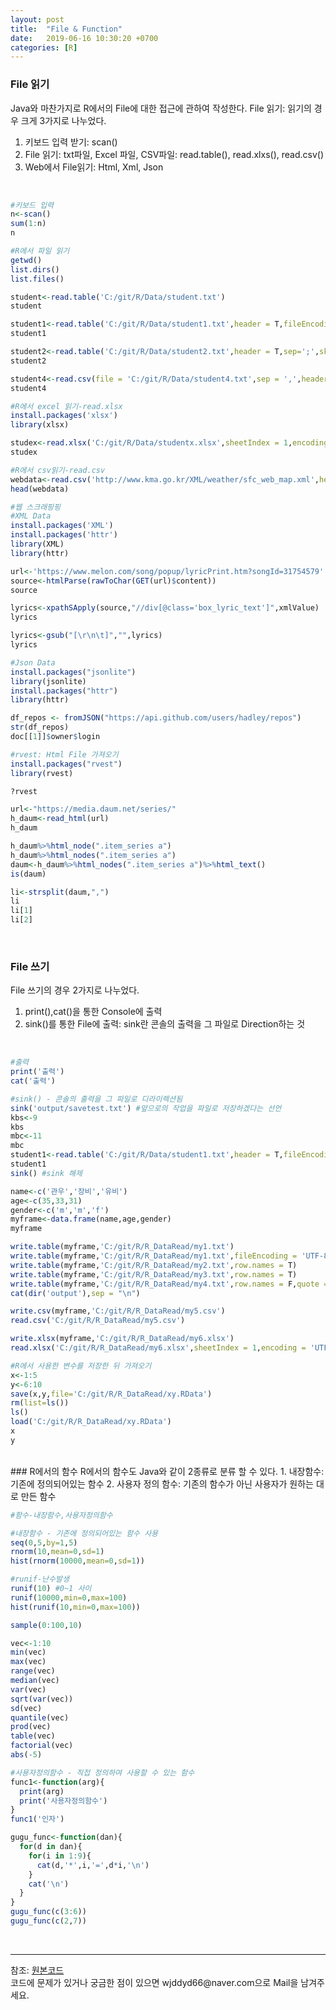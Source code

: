 ```yaml
---
layout: post
title:  "File & Function"
date:   2019-06-16 10:30:20 +0700
categories: [R]
---
```


###  File 읽기
Java와 마찬가지로 R에서의 File에 대한 접근에 관하여 작성한다. 
File 읽기: 읽기의 경우 크게 3가지로 나누었다.
1. 키보드 입력 받기: scan()
2. File 읽기: txt파일, Excel 파일, CSV파일: read.table(), read.xlxs(), read.csv()
3. Web에서 File읽기: Html, Xml, Json  
<br>

```R
#키보드 입력
n<-scan()
sum(1:n)
n

#R에서 파일 읽기
getwd()
list.dirs()
list.files()

student<-read.table('C:/git/R/Data/student.txt')
student

student1<-read.table('C:/git/R/Data/student1.txt',header = T,fileEncoding = "UTF-8")
student1

student2<-read.table('C:/git/R/Data/student2.txt',header = T,sep=';',skip=2,fileEncoding = "UTF-8")
student2

student4<-read.csv(file = 'C:/git/R/Data/student4.txt',sep = ',',header = T,fileEncoding = "UTF-8",na.strings = '-')
student4

#R에서 excel 읽기-read.xlsx
install.packages('xlsx')
library(xlsx)

studex<-read.xlsx('C:/git/R/Data/studentx.xlsx',sheetIndex = 1,encoding = "UTF-8")
studex

#R에서 csv읽기-read.csv
webdata<-read.csv('http://www.kma.go.kr/XML/weather/sfc_web_map.xml',header = T,encoding = 'UTF-8')
head(webdata)

#웹 스크래핑핑
#XML Data
install.packages('XML')
install.packages('httr')
library(XML)
library(httr)

url<-'https://www.melon.com/song/popup/lyricPrint.htm?songId=31754579'
source<-htmlParse(rawToChar(GET(url)$content))
source

lyrics<-xpathSApply(source,"//div[@class='box_lyric_text']",xmlValue)
lyrics

lyrics<-gsub("[\r\n\t]","",lyrics)
lyrics

#Json Data
install.packages("jsonlite")
library(jsonlite)
install.packages("httr")
library(httr)

df_repos <- fromJSON("https://api.github.com/users/hadley/repos")
str(df_repos)
doc[[1]]$owner$login

#rvest: Html File 가져오기
install.packages("rvest")
library(rvest)

?rvest

url<-"https://media.daum.net/series/"
h_daum<-read_html(url)
h_daum

h_daum%>%html_node(".item_series a")
h_daum%>%html_nodes(".item_series a")
daum<-h_daum%>%html_nodes(".item_series a")%>%html_text()
is(daum)

li<-strsplit(daum,",")
li
li[1]
li[2]
```
<br>

###  File 쓰기
File 쓰기의 경우 2가지로 나누었다.
1. print(),cat()을 통한 Console에 출력
2. sink()를 통한 File에 출력: sink란 콘솔의 출력을 그 파일로 Direction하는 것
<br>

```R
#출력
print('출력')
cat('출력')

#sink() - 콘솔의 출력을 그 파일로 디라이렉션됨
sink('output/savetest.txt') #앞으로의 작업을 파일로 저장하겠다는 선언
kbs<-9
kbs
mbc<-11
mbc
student1<-read.table('C:/git/R/Data/student1.txt',header = T,fileEncoding = "UTF-8")
student1
sink() #sink 해제

name<-c('관우','장비','유비')
age<-c(35,33,31)
gender<-c('m','m','f')
myframe<-data.frame(name,age,gender)
myframe

write.table(myframe,'C:/git/R/R_DataRead/my1.txt')
write.table(myframe,'C:/git/R/R_DataRead/my1.txt',fileEncoding = 'UTF-8')
write.table(myframe,'C:/git/R/R_DataRead/my2.txt',row.names = T)
write.table(myframe,'C:/git/R/R_DataRead/my3.txt',row.names = T)
write.table(myframe,'C:/git/R/R_DataRead/my4.txt',row.names = F,quote = F)
cat(dir('output'),sep = "\n")

write.csv(myframe,'C:/git/R/R_DataRead/my5.csv')
read.csv('C:/git/R/R_DataRead/my5.csv')

write.xlsx(myframe,'C:/git/R/R_DataRead/my6.xlsx')
read.xlsx('C:/git/R/R_DataRead/my6.xlsx',sheetIndex = 1,encoding = 'UTF-8')

#R에서 사용한 변수를 저장한 뒤 가져오기
x<-1:5
y<-6:10
save(x,y,file='C:/git/R/R_DataRead/xy.RData')
rm(list=ls())
ls()
load('C:/git/R/R_DataRead/xy.RData')
x
y
```
<br>
###  R에서의 함수
R에서의 함수도 Java와 같이 2종류로 분류 할 수 있다.  
1. 내장함수: 기존에 정의되어있는 함수
2. 사용자 정의 함수: 기존의 함수가 아닌 사용자가 원하는 대로 만든 함수

```R
#함수-내장함수,사용자정의함수

#내장함수 - 기존에 정의되어있는 함수 사용
seq(0,5,by=1,5)
rnorm(10,mean=0,sd=1)
hist(rnorm(10000,mean=0,sd=1))

#runif-난수발생
runif(10) #0~1 사이
runif(10000,min=0,max=100)
hist(runif(10,min=0,max=100))

sample(0:100,10)

vec<-1:10
min(vec)
max(vec)
range(vec)
median(vec)
var(vec)
sqrt(var(vec))
sd(vec)
quantile(vec)
prod(vec)
table(vec)
factorial(vec)
abs(-5)

#사용자정의함수 - 직접 정의하여 사용할 수 있는 함수
func1<-function(arg){
  print(arg)
  print('사용자정의함수')
}
func1('인자')

gugu_func<-function(dan){
  for(d in dan){
    for(i in 1:9){
      cat(d,'*',i,'=',d*i,'\n')
    }
    cat('\n')
  }
}
gugu_func(c(3:6))
gugu_func(c(2,7))
```
<br>

<hr>
참조: <a href="https://github.com/wjddyd66/R/tree/master/File%26Function">원본코드</a><br>
코드에 문제가 있거나 궁금한 점이 있으면 wjddyd66@naver.com으로  Mail을 남겨주세요.